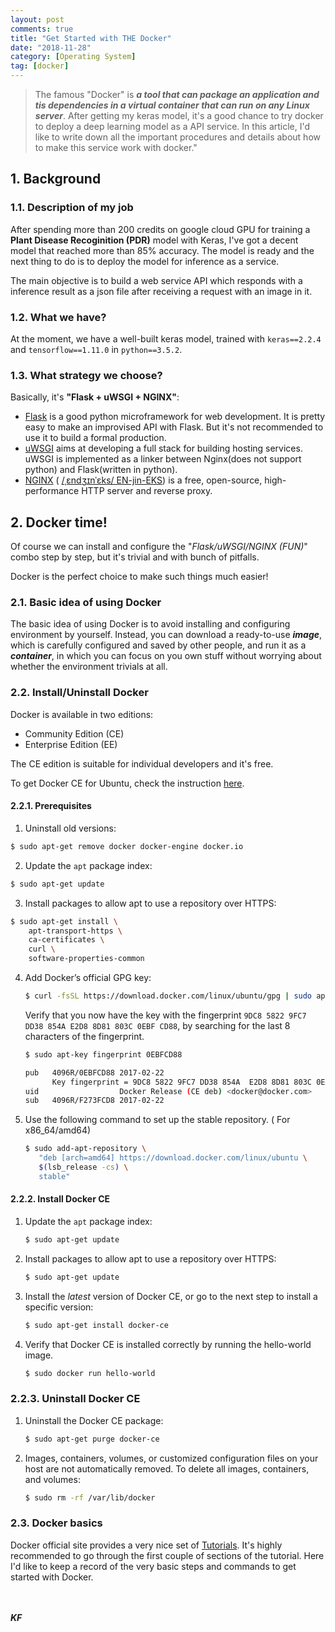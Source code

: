 ```yaml
---
layout: post
comments: true
title: "Get Started with THE Docker"
date: "2018-11-28"
category: [Operating System]
tag: [docker]
---
```


>The famous "Docker" is ***a tool that can package an application and tis dependencies in a virtual container that can run on any Linux server***. After getting my keras model, it's a good chance to try docker to deploy a deep learning model as a API service. In this article, I'd like to write down all the important procedures and details about how to make this service work with docker."
 
 <!--more-->

## 1. Background
### 1.1. Description of my job
After spending more than 200 credits on google cloud GPU for training a **Plant Disease Recoginition (PDR)** model with Keras, I've got a decent model that reached more than 85% accuracy. The model is ready and the next thing to do is to deploy the model for inference as a service.

The main objective is to build a web service API which responds with a inference result as a json file after receiving a request with an image in it.

### 1.2. What we have?
At the moment, we have a well-built keras model, trained with `keras==2.2.4` and `tensorflow==1.11.0` in `python==3.5.2`.

### 1.3. What strategy we choose?
Basically, it's **"Flask + uWSGI + NGINX"**:

- [Flask](http://flask.pocoo.org) is a good python microframework for web development. It is pretty easy to make an improvised API with Flask. But it's not recommended to use it to build a formal production.
- [uWSGI](https://uwsgi-docs-additions.readthedocs.io/en/latest/) aims at developing a full stack for building hosting services. uWSGI is implemented as a linker between Nginx(does not support python) and Flask(written in python).
- [NGINX](https://www.nginx.com/resources/wiki/)  ( [/ˌɛndʒɪnˈɛks/ EN-jin-EKS](https://en.wikipedia.org/wiki/Nginx)) is a free, open-source, high-performance HTTP server and reverse proxy.

## 2. Docker time!
Of course we can install and configure the "*Flask/uWSGI/NGINX (FUN)*" combo step by step, but it's trivial and with bunch of pitfalls.

Docker is the perfect choice to make such things much easier!

### 2.1. Basic idea of using Docker
The basic idea of using Docker is to avoid installing and configuring environment by yourself. Instead, you can download a ready-to-use ***image***, which is carefully configured and saved by other people, and run it as a ***container***, in which you can focus on you own stuff without worrying about whether the environment trivials at all.


### 2.2. Install/Uninstall Docker
Docker is available in two editions:
- Community Edition (CE)
- Enterprise Edition (EE)

The CE edition is suitable for individual developers and it's free.

To get Docker CE for Ubuntu, check the instruction [here](https://docs.docker.com/install/linux/docker-ce/ubuntu/).

#### 2.2.1. Prerequisites
1. Uninstall old versions:
```sh
$ sudo apt-get remove docker docker-engine docker.io
```

2. Update the `apt` package index:
```sh
$ sudo apt-get update
```

3. Install packages to allow apt to use a repository over HTTPS:
```sh
$ sudo apt-get install \
    apt-transport-https \
    ca-certificates \
    curl \
    software-properties-common
```

4. Add Docker’s official GPG key:

	```sh
	$ curl -fsSL https://download.docker.com/linux/ubuntu/gpg | sudo apt-key add -
	```

	Verify that you now have the key with the fingerprint `9DC8 5822 9FC7 DD38 854A E2D8 8D81 803C 0EBF CD88`, by searching for the last 8 characters of the fingerprint.

	```sh
	$ sudo apt-key fingerprint 0EBFCD88

	pub   4096R/0EBFCD88 2017-02-22
		  Key fingerprint = 9DC8 5822 9FC7 DD38 854A  E2D8 8D81 803C 0EBF CD88
	uid                  Docker Release (CE deb) <docker@docker.com>
	sub   4096R/F273FCD8 2017-02-22
	```

5. Use the following command to set up the stable repository. ( For x86_64/amd64)
	```sh
	$ sudo add-apt-repository \
	   "deb [arch=amd64] https://download.docker.com/linux/ubuntu \
	   $(lsb_release -cs) \
	   stable"
	```

#### 2.2.2. Install Docker CE
1. Update the `apt` package index:

	```sh
	$ sudo apt-get update
	```

2. Install packages to allow apt to use a repository over HTTPS:

	```sh
	$ sudo apt-get update
	```

3. Install the *latest* version of Docker CE, or go to the next step to install a specific version:

	```sh
	$ sudo apt-get install docker-ce
	```

4. Verify that Docker CE is installed correctly by running the hello-world image.

	```sh
	$ sudo docker run hello-world
	```

### 2.2.3. Uninstall Docker CE
1. Uninstall the Docker CE package:

	```sh
	$ sudo apt-get purge docker-ce
	```

2. Images, containers, volumes, or customized configuration files on your host are not automatically removed. To delete all images, containers, and volumes:

	```sh
	$ sudo rm -rf /var/lib/docker
	```

### 2.3. Docker basics
Docker official site provides a very nice set of [Tutorials](https://docs.docker.com/get-started/). It's highly recommended to go through the first couple of sections of the tutorial. Here I'd like to keep a record of the very basic steps and commands to get started with Docker.






<br><br>***KF*** 

